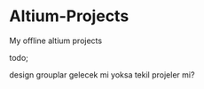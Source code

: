# Altium-Projects
My offline altium projects 


todo;

design grouplar gelecek mi yoksa tekil projeler mi?
